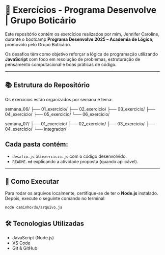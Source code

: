 # 🧠 Exercícios - Programa Desenvolve | Grupo Boticário

Este repositório contém os exercícios realizados por mim, Jennifer Caroline, durante o bootcamp **Programa Desenvolve 2025 – Academia de Lógica**, promovido pelo Grupo Boticário.

Os desafios têm como objetivo reforçar a lógica de programação utilizando **JavaScript** com foco em resolução de problemas, estruturação de pensamento computacional e boas práticas de código.

---

## 📚 Estrutura do Repositório

Os exercícios estão organizados por semana e tema:

semana_06/
├── 01_exercicio/
├── 02_exercicio/
├── 03_exercicio/
├── 04_exercicio/
├── 05_exercicio/
└── 06_exercicio/

semana_07/
├── 01_exercicio/
├── 02_exercicio/
├── 03_exercicio/
├── 04_exercicio/
└── integrador/

## Cada pasta contém:
- `desafio.js` ou `exercicio.js` com o código desenvolvido.
- `README.md` explicando a atividade proposta (quando aplicável).

---

## 🚀 Como Executar

Para rodar os arquivos localmente, certifique-se de ter o **Node.js** instalado.  
Depois, execute o seguinte comando no terminal:

```bash
node caminho/do/arquivo.js
````

## 🛠️ Tecnologias Utilizadas
- JavaScript (Node.js)
- VS Code
- Git & GitHub

